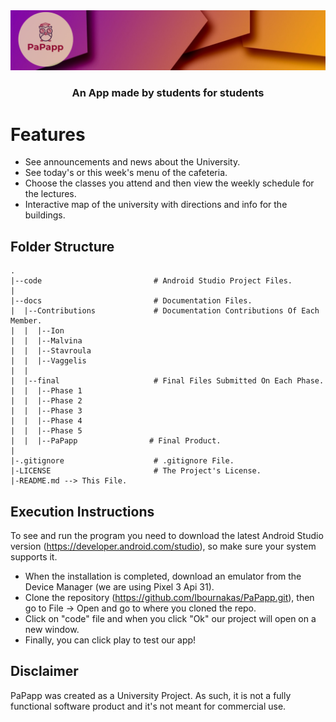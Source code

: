 
 <img src=".github/splash.jpg" alt="Tauri" />
<h3 align="center">
 An App made by students for students
</h3>

# Features

- See announcements and news about the University.   
- See today's or this week's menu of the cafeteria.
- Choose the classes you attend and then view the weekly schedule for the lectures.
- Interactive map of the university with directions and info for the buildings.





## Folder Structure
```
.
|--code                         # Android Studio Project Files.
|
|--docs                         # Documentation Files.
|  |--Contributions             # Documentation Contributions Of Each Member.
|  |  |--Ion
|  |  |--Malvina
|  |  |--Stavroula
|  |  |--Vaggelis
|  |  
|  |--final                     # Final Files Submitted On Each Phase.
|  |  |--Phase 1
|  |  |--Phase 2
|  |  |--Phase 3
|  |  |--Phase 4
|  |  |--Phase 5
|  |  |--PaPapp                # Final Product.
|
|-.gitignore                    # .gitignore File.
|-LICENSE                       # The Project's License.
|-README.md --> This File.
```

## Execution Instructions

To see and run the program you need to download the latest Android Studio version (https://developer.android.com/studio), so make sure your system supports it.

- When the installation is completed, download an emulator from the Device Manager (we are using Pixel 3 Api 31).  
- Clone the repository (https://github.com/Ibournakas/PaPapp.git), then go to File -> Open and go to where you cloned the repo.    
- Click on "code" file and when you click "Ok" our project will open on a new window.
- Finally, you can click play to test our app!

## Disclaimer

PaPapp was created as a University Project. As such, it is not a fully functional software product and it's not meant for commercial use.
